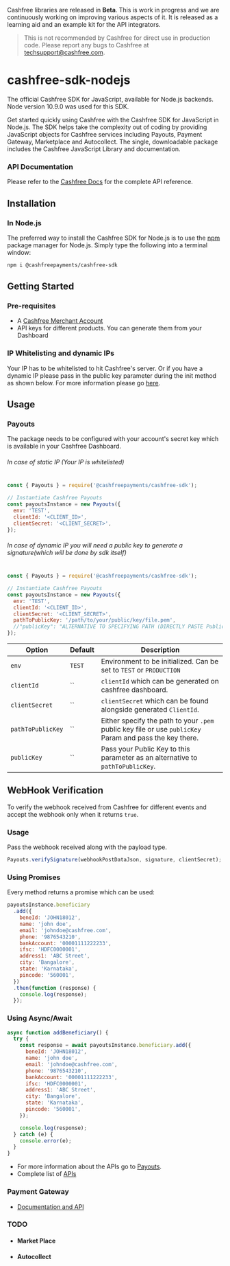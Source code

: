 Cashfree libraries are released in **Beta**. This is work in progress and we are continuously working on improving various aspects of it. It is released as a learning aid and an example kit for the API integrators.

> This is not recommended by Cashfree for direct use in production code. Please report any bugs to Cashfree at techsupport@cashfree.com.

# cashfree-sdk-nodejs

The official Cashfree SDK for JavaScript, available for Node.js backends. Node version 10.9.0 was used for this SDK.

Get started quickly using Cashfree with the Cashfree SDK for JavaScript in Node.js. The SDK helps take the complexity out of coding by providing JavaScript objects for Cashfree services including Payouts, Payment Gateway, Marketplace and Autocollect. The single, downloadable package includes the Cashfree JavaScript Library and documentation.

### API Documentation

Please refer to the [Cashfree Docs](https://docs.cashfree.com/docs/) for the complete API reference.

## Installation

### In Node.js

The preferred way to install the Cashfree SDK for Node.js is to use the [npm](http://npmjs.org) package manager for Node.js. Simply type the following into a terminal window:

```sh
npm i @cashfreepayments/cashfree-sdk
```

## Getting Started

### Pre-requisites

- A [Cashfree Merchant Account](https://merchant.cashfree.com/merchant/sign-up)
- API keys for different products. You can generate them from your Dashboard

### IP Whitelisting and dynamic IPs

Your IP has to be whitelisted to hit Cashfree's server. Or if you have a dynamic IP please pass in the public key parameter during the init method as shown below. For more information please go [here](https://dev.cashfree.com/development/quickstart#ip-whitelisting).

## Usage

### Payouts

The package needs to be configured with your account's secret key which is available in your Cashfree Dashboard.

###### In case of static IP (Your IP is whitelisted)

#

```js
const { Payouts } = require('@cashfreepayments/cashfree-sdk');

// Instantiate Cashfree Payouts
const payoutsInstance = new Payouts({
  env: 'TEST',
  clientId: '<CLIENT_ID>',
  clientSecret: '<CLIENT_SECRET>',
});
```

###### In case of dynamic IP you will need a public key to generate a signature(which will be done by sdk itself)

#

```js
const { Payouts } = require('@cashfreepayments/cashfree-sdk');

// Instantiate Cashfree Payouts
const payoutsInstance = new Payouts({
  env: 'TEST',
  clientId: '<CLIENT_ID>',
  clientSecret: '<CLIENT_SECRET>',
  pathToPublicKey: '/path/to/your/public/key/file.pem',
  //"publicKey": "ALTERNATIVE TO SPECIFYING PATH (DIRECTLY PASTE PublicKey)"
});
```

| Option            | Default                                                                                                      | Description                                                         |
| ----------------- | ------------------------------------------------------------------------------------------------------------ | ------------------------------------------------------------------- |
| `env`             | `TEST`                                                                                                       | Environment to be initialized. Can be set to `TEST` or `PRODUCTION` |
| `clientId`        | `` | `clientId` which can be generated on cashfree dashboard.                                                |
| `clientSecret`    | `` | `clientSecret` which can be found alongside generated `ClientId`.                                       |
| `pathToPublicKey` | `` | Either specify the path to your `.pem` public key file or use `publicKey` Param and pass the key there. |
| `publicKey`       | `` | Pass your Public Key to this parameter as an alternative to `pathToPublicKey`.                          |

## WebHook Verification

To verify the webhook received from Cashfree for different events and accept the webhook only when it returns `true`.

### Usage

Pass the webhook received along with the payload type.

```js
Payouts.verifySignature(webhookPostDataJson, signature, clientSecret); // returns true or false
```

### Using Promises

Every method returns a promise which can be used:

```js
payoutsInstance.beneficiary
  .add({
    beneId: 'JOHN18012',
    name: 'john doe',
    email: 'johndoe@cashfree.com',
    phone: '9876543210',
    bankAccount: '00001111222233',
    ifsc: 'HDFC0000001',
    address1: 'ABC Street',
    city: 'Bangalore',
    state: 'Karnataka',
    pincode: '560001',
  })
  .then(function (response) {
    console.log(response);
  });
```

### Using Async/Await

```js
async function addBeneficiary() {
  try {
    const response = await payoutsInstance.beneficiary.add({
      beneId: 'JOHN18012',
      name: 'john doe',
      email: 'johndoe@cashfree.com',
      phone: '9876543210',
      bankAccount: '00001111222233',
      ifsc: 'HDFC0000001',
      address1: 'ABC Street',
      city: 'Bangalore',
      state: 'Karnataka',
      pincode: '560001',
    });

    console.log(response);
  } catch (e) {
    console.error(e);
  }
}
```

- For more information about the APIs go to [Payouts](lib/payouts).
- Complete list of [APIs](https://docs.cashfree.com/docs/payout/guide/#fetch-beneficiary-id)

### Payment Gateway

- [Documentation and API](./lib/pg/README.md)

### TODO

- #### Market Place
- #### Autocollect
